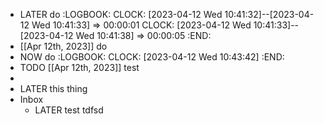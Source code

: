 - LATER do
  :LOGBOOK:
  CLOCK: [2023-04-12 Wed 10:41:32]--[2023-04-12 Wed 10:41:33] =>  00:00:01
  CLOCK: [2023-04-12 Wed 10:41:33]--[2023-04-12 Wed 10:41:38] =>  00:00:05
  :END:
- [[Apr 12th, 2023]] do
- NOW do
  :LOGBOOK:
  CLOCK: [2023-04-12 Wed 10:43:42]
  :END:
- TODO [[Apr 12th, 2023]] test
-
- LATER  this thing
- Inbox
	- LATER  test tdfsd